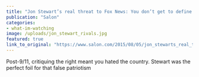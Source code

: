 ```yaml
---
title: "Jon Stewart’s real threat to Fox News: You don’t get to define patriotism!"
publication: "Salon"
categories: 
- what-im-watching
image: /uploads/jon_stewart_rivals.jpg
featured: true
link_to_original: "https://www.salon.com/2015/08/05/jon_stewarts_real_threat_to_fox_news_you_dont_get_to_define_patriotism/"
---
```

Post-9/11, critiquing the right meant you hated the country. Stewart was the perfect foil for that false patriotism